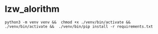 # lzw_alorithm

`
python3 -m venv venv && 
chmod +x ./venv/bin/activate && 
./venv/bin/activate && 
./venv/bin/pip install -r requirements.txt
`

